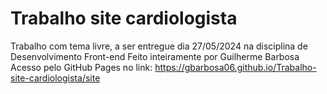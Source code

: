 # Trabalho site cardiologista
 Trabalho com tema livre, a ser entregue dia 27/05/2024 na disciplina de Desenvolvimento Front-end
 Feito inteiramente por Guilherme Barbosa
 Acesso pelo GitHub Pages no link: https://gbarbosa06.github.io/Trabalho-site-cardiologista/site
